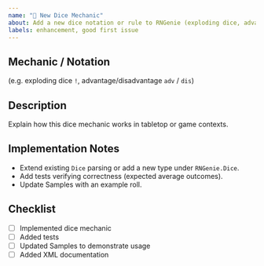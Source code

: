 ```yaml
---
name: "🎲 New Dice Mechanic"
about: Add a new dice notation or rule to RNGenie (exploding dice, advantage/disadvantage, etc.)
labels: enhancement, good first issue
---
```


## Mechanic / Notation
(e.g. exploding dice `!`, advantage/disadvantage `adv` / `dis`)

## Description
Explain how this dice mechanic works in tabletop or game contexts.

## Implementation Notes
- Extend existing `Dice` parsing or add a new type under `RNGenie.Dice`.
- Add tests verifying correctness (expected average outcomes).
- Update Samples with an example roll.

## Checklist
- [ ] Implemented dice mechanic
- [ ] Added tests
- [ ] Updated Samples to demonstrate usage
- [ ] Added XML documentation
